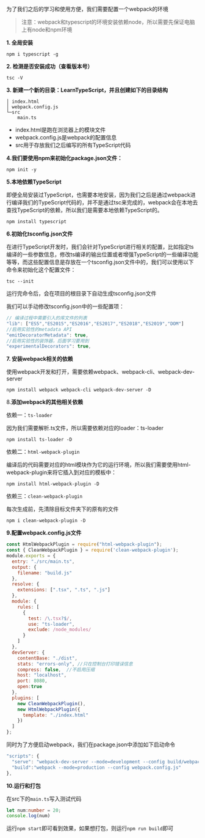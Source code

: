 为了我们之后的学习和使用方便，我们需要配置一个webpack的环境

> 注意：webpack和typescript的环境安装依赖node，所以需要先保证电脑上有node和npm环境

**1. 全局安装**

```text
npm i typescript -g
```

**2. 检测是否安装成功（查看版本号）**

```text
tsc -V
```

**3. 新建一个新的目录：LearnTypeScript，并且创建如下的目录结构**

```text
│ index.html
│ webpack.config.js
└─src
    main.ts
```

- index.html是跑在浏览器上的模块文件
- webpack.config.js是webpack的配置信息
- src用于存放我们之后编写的所有TypeScript代码

**4.我们要使用npm来初始化package.json文件：**

```text
npm init -y
```

**5.本地依赖TypeScript**

即便全局安装过TypeScript，也需要本地安装，因为我们之后是通过webpack进行编译我们的TypeScript代码的，并不是通过tsc来完成的，webpack会在本地去查找TypeScript的依赖，所以我们是需要本地依赖TypeScript的。

```text
npm install typescript
```

**6.初始化tsconfig.json文件**

在进行TypeScript开发时，我们会针对TypeScript进行相关的配置，比如指定ts编译的一些参数信息，修改ts编译的输出位置或者增强TypeScript的一些编译功能等等，而这些配置信息是存放在一个tsconfig.json文件中的，我们可以使用以下命令来初始化这个配置文件：

```text
tsc --init
```

运行完命令后，会在项目的根目录下自动生成tsconfig.json文件

我们可以手动修改tsconfig.json中的一些配置项：

```javascript
// 编译过程中需要引入的库文件的列表
"lib": ["ES5","ES2015","ES2016","ES2017","ES2018","ES2019","DOM"] 
//启用实验性的metadata API
"emitDecoratorMetadata": true,
//启用实验性的装饰器，后面学习要用到
"experimentalDecorators": true,
```

**7. 安装webpack相关的依赖**

使用webpack开发和打开，需要依赖webpack、webpack-cli、webpack-dev-server

```text
npm install webpack webpack-cli webpack-dev-server -D
```

8.**添加webpack的其他相关依赖**

依赖一：`ts-loader`

因为我们需要解析.ts文件，所以需要依赖对应的loader：ts-loader

```text
npm install ts-loader -D
```

依赖二：`html-webpack-plugin`

编译后的代码需要对应的html模块作为它的运行环境，所以我们需要使用html-webpack-plugin来将它插入到对应的模板中：

```text
npm install html-webpack-plugin -D
```

依赖三：`clean-webpack-plugin`

每次生成前，先清除目标文件夹下的原有的文件

```text
npm i clean-webpack-plugin -D
```

**9.配置webpack.config.js文件**

```javascript
const HtmlWebpackPlugin = require("html-webpack-plugin");
const { CleanWebpackPlugin } = require('clean-webpack-plugin');
module.exports = {
  entry: "./src/main.ts",
  output: {
    filename: "build.js"
  },
  resolve: {
    extensions: [".tsx", ".ts", ".js"]
  },
  module: {
    rules: [
      {
        test: /\.tsx?$/,
        use: "ts-loader",
        exclude: /node_modules/
      }
    ]
  },
  devServer: {
    contentBase: "./dist",
    stats: "errors-only", //只在控制台打印错误信息
    compress: false,  //不启用压缩
    host: "localhost",
    port: 8080,
    open:true
  },
  plugins: [
    new CleanWebpackPlugin(),
    new HtmlWebpackPlugin({
      template: "./index.html"
    })
  ]
};
```

同时为了方便启动webpack，我们在package.json中添加如下启动命令

```javascript
"scripts": {
  "serve": "webpack-dev-server --mode=development --config build/webpack.config.js",
  "build":"webpack --mode=production --config webpack.config.js"  
},
```

**10.运行和打包**

在src下的`main.ts`写入测试代码

```typescript
let num:number = 20;
console.log(num)
```

运行`npm start`即可看到效果，如果想打包，则运行`npm run build`即可

